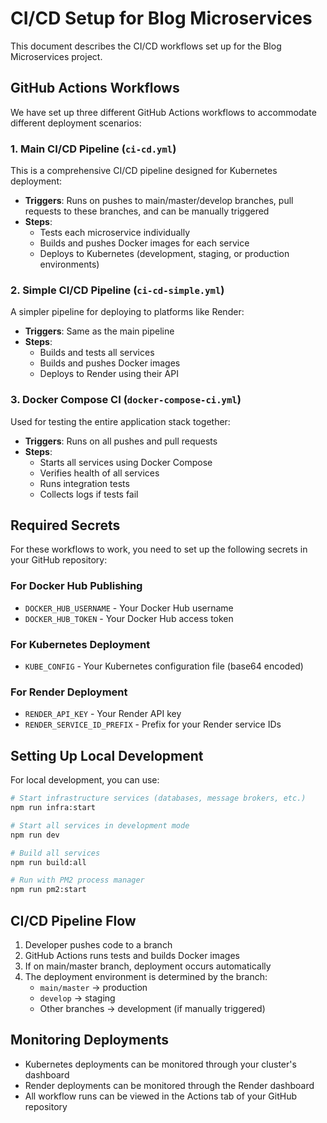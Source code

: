 # CI/CD Setup for Blog Microservices

This document describes the CI/CD workflows set up for the Blog Microservices project.

## GitHub Actions Workflows

We have set up three different GitHub Actions workflows to accommodate different deployment scenarios:

### 1. Main CI/CD Pipeline (`ci-cd.yml`)

This is a comprehensive CI/CD pipeline designed for Kubernetes deployment:

- **Triggers**: Runs on pushes to main/master/develop branches, pull requests to these branches, and can be manually triggered
- **Steps**:
  - Tests each microservice individually
  - Builds and pushes Docker images for each service
  - Deploys to Kubernetes (development, staging, or production environments)

### 2. Simple CI/CD Pipeline (`ci-cd-simple.yml`)

A simpler pipeline for deploying to platforms like Render:

- **Triggers**: Same as the main pipeline
- **Steps**:
  - Builds and tests all services
  - Builds and pushes Docker images
  - Deploys to Render using their API

### 3. Docker Compose CI (`docker-compose-ci.yml`)

Used for testing the entire application stack together:

- **Triggers**: Runs on all pushes and pull requests
- **Steps**:
  - Starts all services using Docker Compose
  - Verifies health of all services
  - Runs integration tests
  - Collects logs if tests fail

## Required Secrets

For these workflows to work, you need to set up the following secrets in your GitHub repository:

### For Docker Hub Publishing
- `DOCKER_HUB_USERNAME` - Your Docker Hub username
- `DOCKER_HUB_TOKEN` - Your Docker Hub access token

### For Kubernetes Deployment
- `KUBE_CONFIG` - Your Kubernetes configuration file (base64 encoded)

### For Render Deployment
- `RENDER_API_KEY` - Your Render API key
- `RENDER_SERVICE_ID_PREFIX` - Prefix for your Render service IDs

## Setting Up Local Development

For local development, you can use:

```bash
# Start infrastructure services (databases, message brokers, etc.)
npm run infra:start

# Start all services in development mode
npm run dev

# Build all services
npm run build:all

# Run with PM2 process manager
npm run pm2:start
```

## CI/CD Pipeline Flow

1. Developer pushes code to a branch
2. GitHub Actions runs tests and builds Docker images
3. If on main/master branch, deployment occurs automatically
4. The deployment environment is determined by the branch:
   - `main/master` → production
   - `develop` → staging
   - Other branches → development (if manually triggered)

## Monitoring Deployments

- Kubernetes deployments can be monitored through your cluster's dashboard
- Render deployments can be monitored through the Render dashboard
- All workflow runs can be viewed in the Actions tab of your GitHub repository
